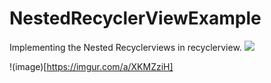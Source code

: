 # NestedRecyclerViewExample
Implementing the Nested Recyclerviews in recyclerview.
<img src="https://imgur.com/a/XKMZziH"/>

!(image)[https://imgur.com/a/XKMZziH]
